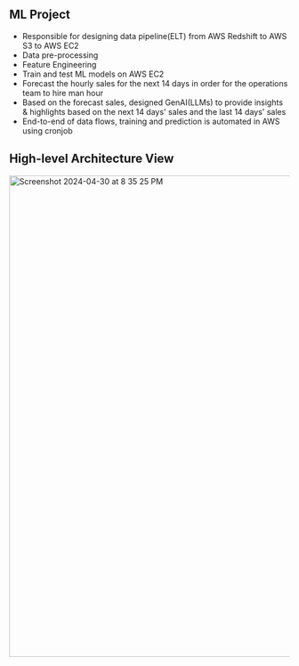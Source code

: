 ## ML Project
- Responsible for designing data pipeline(ELT) from AWS Redshift to AWS S3 to AWS EC2
- Data pre-processing
- Feature Engineering
- Train and test ML models on AWS EC2
- Forecast the hourly sales for the next 14 days in order for the operations team to hire man hour
- Based on the forecast sales, designed GenAI(LLMs) to provide insights & highlights based on the next 14 days' sales and the last 14 days' sales
- End-to-end of data flows, training and prediction is automated in AWS using cronjob

## High-level Architecture View
  <img width="865" alt="Screenshot 2024-04-30 at 8 35 25 PM" src="https://github.com/Ruhul-Quddus-Tamim/Machine-Learning-Algorithms/assets/86849949/5c5fb40e-0b80-4830-8db3-044a5be739d5">
